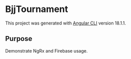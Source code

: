 # BjjTournament

This project was generated with [Angular CLI](https://github.com/angular/angular-cli) version 18.1.1.

## Purpose

Demonstrate NgRx and Firebase usage.
